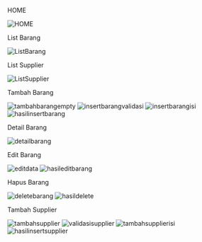 HOME

![HOME](https://github.com/user-attachments/assets/b175ca35-a5e6-4603-a0b2-3fbecfa52d48)

List Barang

![ListBarang](https://github.com/user-attachments/assets/21cc4775-b21d-4c1b-acde-0d97970d705b)

List Supplier

![ListSupplier](https://github.com/user-attachments/assets/5b2b0ae1-f01e-49c0-926a-157d262a7488)

Tambah Barang

![tambahbarangempty](https://github.com/user-attachments/assets/e62998fd-896b-4f42-952b-f376f70f25fb)
![insertbarangvalidasi](https://github.com/user-attachments/assets/5345add2-a89a-4730-be01-c80922c4cac0)
![insertbarangisi](https://github.com/user-attachments/assets/8cb4bfad-7ba4-4ec3-aa6f-852a47e270e7)
![hasilinsertbarang](https://github.com/user-attachments/assets/74a00d7e-0201-48f4-8913-120525384152)

Detail Barang

![detailbarang](https://github.com/user-attachments/assets/2a54b463-cd4c-435b-ac76-cf552dbf08c7)

Edit Barang 

![editdata](https://github.com/user-attachments/assets/04154ffb-d9c7-43e5-a4ce-846d3dfe270c)
![hasileditbarang](https://github.com/user-attachments/assets/1a064791-9a50-42be-a1b7-939cd4a99272)

Hapus Barang

![deletebarang](https://github.com/user-attachments/assets/c63a87d2-feed-4d6f-bf9e-2d2afb087cc3)
![hasildelete](https://github.com/user-attachments/assets/faa29c76-262b-474c-a8e9-b85fb52d4dd4)


Tambah Supplier

![tambahsupplier](https://github.com/user-attachments/assets/3a4d15f4-0a8d-4d62-b6ca-8a0468d2a544)
![validasisupplier](https://github.com/user-attachments/assets/2fc87419-15c1-44c4-8190-9f8f5c2d4547)
![tambahsupplierisi](https://github.com/user-attachments/assets/04971292-19ea-4c41-b6f7-f0c952ba60e7)
![hasilinsertsupplier](https://github.com/user-attachments/assets/10b30045-4da0-4a7c-9072-ed8175581d10)




